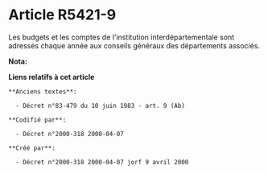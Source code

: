 # Article R5421-9

Les budgets et les comptes de l'institution interdépartementale sont adressés chaque année aux conseils généraux des
départements associés.

**Nota:**



**Liens relatifs à cet article**

	**Anciens textes**:

	  - Décret n°83-479 du 10 juin 1983 - art. 9 (Ab)

	**Codifié par**:

	  - Décret n°2000-318 2000-04-07

	**Créé par**:

	  - Décret n°2000-318 2000-04-07 jorf 9 avril 2000
